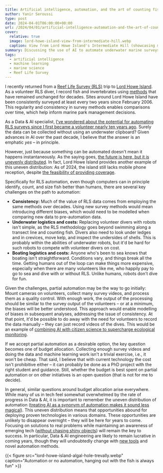 ```yaml
---
title: Artificial intelligence, automation, and the art of counting fish
author: Yanir Seroussi
type: post
date: 2024-04-01T06:00:00+00:00
url: /2024/04/01/artificial-intelligence-automation-and-the-art-of-counting-fish/
cover:
  relative: true
  image: lord-howe-island-view-from-intermediate-hill.webp
  caption: View from Lord Howe Island's Intermediate Hill (showcasing many RLS sites)
summary: Discussing the use of AI to automate underwater marine surveys as an example of the uneven distribution of technological advancement.
tags:
  - artificial intelligence
  - machine learning
  - marine science
  - Reef Life Survey
---
```

I recently returned from a [Reef Life Survey (RLS)](https://reeflifesurvey.com/) trip to [Lord Howe Island](https://lordhoweisland.info/). As a volunteer RLS diver, I record fish and invertebrates using [methods](https://reeflifesurvey.com/methods/) that have remained unchanged for decades. Sites around Lord Howe Island have been consistently surveyed at least every two years since February 2006. This regularity and consistency in survey methods enables comparisons over time, which help inform marine park management decisions.

As a Data & AI specialist, [I've wondered about the potential for automating RLS surveys since I first became a volunteer nearly ten years ago](https://yanirseroussi.com/2016/01/24/the-joys-of-offline-data-collection/). Surely the data can be collected without using an underwater clipboard? Given advances in AI over the past decade, I believe that the answer is an emphatic _yes_ &ndash; in principle.

However, just because something can be automated doesn't mean it happens instantaneously. As the saying goes, [the future is here, but it is unevenly distributed](https://quoteinvestigator.com/2012/01/24/future-has-arrived/). In fact, Lord Howe Island provides another example of this uneven distribution: As of 2024, the island still lacks mobile phone reception, despite [the feasibility of providing coverage](https://www.lhib.nsw.gov.au/sites/default/files/2023-09/Lord%20Howe%20Island%20Communications%20Options%20Paper_Respiro_250823_FINAL.pdf).

Specifically for RLS automation, even though computers can in principle identify, count, and size fish better than humans, there are several key challenges on the path to automation:

* **Consistency:** Much of the value of RLS data comes from employing the same methods over decades. Using new survey methods would mean introducing different biases, which would need to be modelled when comparing new data to pre-automation data.
* **Underwater logistics and costs:** Replacing volunteer divers with robots isn't simple, as the RLS methodology goes beyond swimming along a transect line and counting fish. Divers also need to look under ledges and in crevices, move kelp, and inspect the undersides of shells. This is probably within the abilities of underwater robots, but it'd be hard for such robots to compete with volunteer divers on cost.
* **Boating logistics and costs:** Anyone who's been to sea knows that boating isn't straightforward. Conditions vary, and things break all the time. Getting humans out of the loop can make things more expensive, especially when there are many volunteers like me, who happily pay to go to sea and dive with or without RLS. Unlike humans, robots don't dive for fun.

Given the challenges, partial automation may be the way to go initially: Mount cameras on volunteers, collect many survey videos, and process them as a quality control. With enough work, the output of the processing should be similar to the survey output of the volunteers &ndash; or at a minimum, the biases will be better understood. This approach would enable modelling of biases in subsequent analyses, addressing the issue of consistency. At that point, it'd be possible to do away with the need for volunteers to record the data manually &ndash; they can just record videos of the dives. This would be an example of [combining AI with citizen science to supercharge ecological monitoring](https://www.sciencedirect.com/science/article/pii/S2666389920301434).

If we accept partial automation as a desirable option, the key question becomes one of budget allocation. Collecting enough survey videos and doing the data and machine learning work isn't a trivial exercise, i.e., it won't be cheap. That said, I believe that with current technology the cost isn't prohibitive either &ndash; it can probably be done as a PhD project with the right student and guidance. Still, whether the budget is best spent on partial automation or on other initiatives is an open question (that is not for me to decide).

In general, similar questions around budget allocation arise everywhere. While many of us in tech feel somewhat overwhelmed by the rate of progress in Data & AI, it is important to remember the uneven distribution of automation ([treating AI as a synonym of automation makes it sound less magical](https://yanirseroussi.com/til/2023/10/06/artificial-intelligence-was-a-marketing-term-all-along-just-call-it-automation/)). This uneven distribution means that opportunities abound for deploying proven technologies in various domains. These opportunities are unlikely to disappear overnight &ndash; they will be here for years to come. Focusing on solutions to real problems while maintaining an awareness of emerging tech ([without chasing shiny objects](https://yanirseroussi.com/2023/10/25/lessons-from-reluctant-data-engineering/)) will remain the key to success. In particular, Data & AI engineering are likely to remain lucrative in coming years, though they will undoubtedly change with [new tools](https://yanirseroussi.com/2020/01/11/software-commodities-are-eating-interesting-data-science-work/) and novel automation methods.

{{< figure src="lord-howe-island-algal-hole-trevally.webp" caption="Automation or no automation, hanging out with the fish is always fun" >}}
